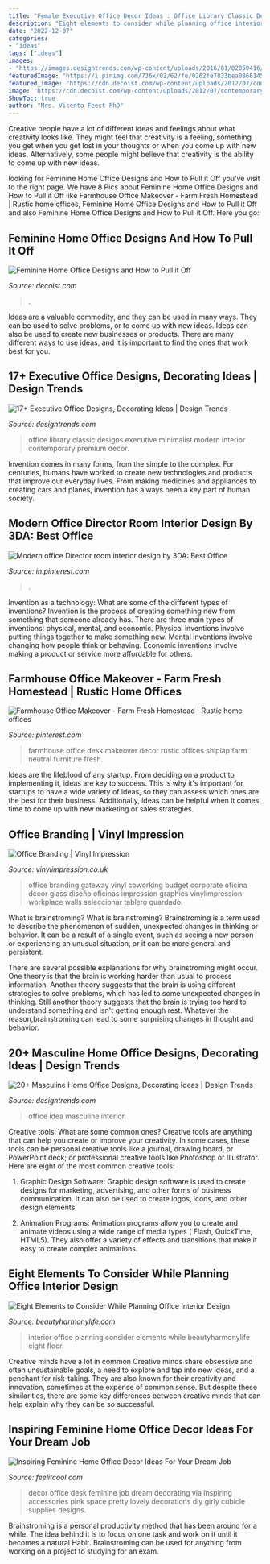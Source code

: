 ```yaml
---
title: "Female Executive Office Decor Ideas : Office Library Classic Designs Executive Minimalist Modern Interior Contemporary Premium Decor"
description: "Eight elements to consider while planning office interior design"
date: "2022-12-07"
categories:
- "ideas"
tags: ["ideas"]
images:
- "https://images.designtrends.com/wp-content/uploads/2016/01/02050416/Vintage-Office-Design-Idea.jpg"
featuredImage: "https://i.pinimg.com/736x/02/62/fe/0262fe7833bea0866145bc53c2596049--farmhouse-desk-farmhouse-style.jpg"
featured_image: "https://cdn.decoist.com/wp-content/uploads/2012/07/contemporary-home-office-for-a-chic-girl.jpg"
image: "https://cdn.decoist.com/wp-content/uploads/2012/07/contemporary-home-office-for-a-chic-girl.jpg"
ShowToc: true
author: "Mrs. Vicenta Feest PhD"
---
```



Creative people have a lot of different ideas and feelings about what creativity looks like. They might feel that creativity is a feeling, something you get when you get lost in your thoughts or when you come up with new ideas. Alternatively, some people might believe that creativity is the ability to come up with new ideas.

	

		
looking for Feminine Home Office Designs and How to Pull it Off you've visit to the right page. We have 8 Pics about Feminine Home Office Designs and How to Pull it Off like Farmhouse Office Makeover - Farm Fresh Homestead | Rustic home offices, Feminine Home Office Designs and How to Pull it Off and also Feminine Home Office Designs and How to Pull it Off. Here you go:
		
    
## Feminine Home Office Designs And How To Pull It Off

<img loading=lazy src="https://cdn.decoist.com/wp-content/uploads/2012/07/contemporary-home-office-for-a-chic-girl.jpg" onerror="this.onerror=null;this.src='https://tse1.mm.bing.net/th?id=OIP.hCJmcqXklu-NPp3OIZJ1ugHaK0&amp;pid=15.1';" alt="Feminine Home Office Designs and How to Pull it Off">

_Source: decoist.com_

>. 

	

Ideas are a valuable commodity, and they can be used in many ways. They can be used to solve problems, or to come up with new ideas. Ideas can also be used to create new businesses or products. There are many different ways to use ideas, and it is important to find the ones that work best for you.

    
## 17+ Executive Office Designs, Decorating Ideas | Design Trends

<img loading=lazy src="https://images.designtrends.com/wp-content/uploads/2016/01/10071123/Classic-Home-Office-Design-Picture.jpg" onerror="this.onerror=null;this.src='https://tse3.mm.bing.net/th?id=OIP.EhPbrei3nNkBMFsGVOOHOAHaFj&amp;pid=15.1';" alt="17+ Executive Office Designs, Decorating Ideas | Design Trends">

_Source: designtrends.com_

>office library classic designs executive minimalist modern interior contemporary premium decor. 

	

Invention comes in many forms, from the simple to the complex. For centuries, humans have worked to create new technologies and products that improve our everyday lives. From making medicines and appliances to creating cars and planes, invention has always been a key part of human society.

    
## Modern Office Director Room Interior Design By 3DA: Best Office

<img loading=lazy src="https://i.pinimg.com/736x/1a/a8/7c/1aa87c7281d972a5a467f9d59853e794.jpg" onerror="this.onerror=null;this.src='https://tse3.mm.bing.net/th?id=OIP.JBerpfpPGExdZ8iYQbU7fQHaFW&amp;pid=15.1';" alt="Modern office Director room interior design by 3DA: Best Office">

_Source: in.pinterest.com_

>. 

	

Invention as a technology: What are some of the different types of inventions?
Invention is the process of creating something new from something that someone already has. There are three main types of inventions: physical, mental, and economic. Physical inventions involve putting things together to make something new. Mental inventions involve changing how people think or behaving. Economic inventions involve making a product or service more affordable for others.

    
## Farmhouse Office Makeover - Farm Fresh Homestead | Rustic Home Offices

<img loading=lazy src="https://i.pinimg.com/736x/02/62/fe/0262fe7833bea0866145bc53c2596049--farmhouse-desk-farmhouse-style.jpg" onerror="this.onerror=null;this.src='https://tse1.mm.bing.net/th?id=OIP.Fg2VPlt3Szm5VrXJgS8OMwHaLL&amp;pid=15.1';" alt="Farmhouse Office Makeover - Farm Fresh Homestead | Rustic home offices">

_Source: pinterest.com_

>farmhouse office desk makeover decor rustic offices shiplap farm neutral furniture fresh. 

	

Ideas are the lifeblood of any startup. From deciding on a product to implementing it, ideas are key to success. This is why it's important for startups to have a wide variety of ideas, so they can assess which ones are the best for their business. Additionally, ideas can be helpful when it comes time to come up with new marketing or sales strategies.

    
## Office Branding | Vinyl Impression

<img loading=lazy src="https://cdn.shopify.com/s/files/1/0148/8783/files/citygateway-4.jpg?24976" onerror="this.onerror=null;this.src='https://tse4.mm.bing.net/th?id=OIP.ZWHdhko0XT_sPe4P7Tx3UgHaHa&amp;pid=15.1';" alt="Office Branding | Vinyl Impression">

_Source: vinylimpression.co.uk_

>office branding gateway vinyl coworking budget corporate oficina decor glass diseño oficinas impression graphics vinylimpression workplace walls seleccionar tablero guardado. 

	

What is brainstroming?
What is brainstroming?
Brainstroming is a term used to describe the phenomenon of sudden, unexpected changes in thinking or behavior. It can be a result of a single event, such as seeing a new person or experiencing an unusual situation, or it can be more general and persistent.

There are several possible explanations for why brainstroming might occur. One theory is that the brain is working harder than usual to process information. Another theory suggests that the brain is using different strategies to solve problems, which has led to some unexpected changes in thinking. Still another theory suggests that the brain is trying too hard to understand something and isn't getting enough rest. Whatever the reason,brainstroming can lead to some surprising changes in thought and behavior.

    
## 20+ Masculine Home Office Designs, Decorating Ideas | Design Trends

<img loading=lazy src="https://images.designtrends.com/wp-content/uploads/2016/01/02050416/Vintage-Office-Design-Idea.jpg" onerror="this.onerror=null;this.src='https://tse4.mm.bing.net/th?id=OIP.UuU4UGWypu9BoEAo8heclQHaE8&amp;pid=15.1';" alt="20+ Masculine Home Office Designs, Decorating Ideas | Design Trends">

_Source: designtrends.com_

>office idea masculine interior. 

	

Creative tools: What are some common ones?
Creative tools are anything that can help you create or improve your creativity. In some cases, these tools can be personal creative tools like a journal, drawing board, or PowerPoint deck; or professional creative tools like Photoshop or Illustrator. Here are eight of the most common creative tools:
1. Graphic Design Software: Graphic design software is used to create designs for marketing, advertising, and other forms of business communication. It can also be used to create logos, icons, and other design elements.

2. Animation Programs: Animation programs allow you to create and animate videos using a wide range of media types ( Flash, QuickTime, HTML5). They also offer a variety of effects and transitions that make it easy to create complex animations.


    
## Eight Elements To Consider While Planning Office Interior Design

<img loading=lazy src="https://beautyharmonylife.com/wp-content/uploads/2015/04/office-interior-design.jpg" onerror="this.onerror=null;this.src='https://tse3.mm.bing.net/th?id=OIP.5cKUGhpDqTdXVaQkpVciwQHaEc&amp;pid=15.1';" alt="Eight Elements to Consider While Planning Office Interior Design">

_Source: beautyharmonylife.com_

>interior office planning consider elements while beautyharmonylife eight floor. 

	

Creative minds have a lot in common
Creative minds share obsessive and often unsustainable goals, a need to explore and tap into new ideas, and a penchant for risk-taking. They are also known for their creativity and innovation, sometimes at the expense of common sense. But despite these similarities, there are some key differences between creative minds that can help explain why they can be so successful.

    
## Inspiring Feminine Home Office Decor Ideas For Your Dream Job

<img loading=lazy src="http://feelitcool.com/wp-content/uploads/2016/04/lovely-desk-decor.jpg" onerror="this.onerror=null;this.src='https://tse1.mm.bing.net/th?id=OIP.cid_zmAingwNMydLLsQu6wHaJ7&amp;pid=15.1';" alt="Inspiring Feminine Home Office Decor Ideas For Your Dream Job">

_Source: feelitcool.com_

>decor office desk feminine job dream decorating via inspiring accessories pink space pretty lovely decorations diy girly cubicle supplies designs. 

	

Brainstroming is a personal productivity method that has been around for a while. The idea behind it is to focus on one task and work on it until it becomes a natural Habit. Brainstroming can be used for anything from working on a project to studying for an exam.

